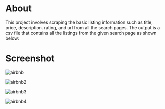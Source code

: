 # About
This project involves scraping the basic listing information such as title, price, description. rating, and url from all the search pages. The output is a csv file that contains all the listings from the given search page as shown below:

# Screenshot

![airbnb](https://user-images.githubusercontent.com/60451760/203918252-f0c1a5e9-8ef9-41f9-bda2-e81417af2a9f.png)



![airbnb2](https://user-images.githubusercontent.com/60451760/203918369-060e1e59-b7cc-4917-bc43-ef215cb1a198.png)



![airbnb3](https://user-images.githubusercontent.com/60451760/203918391-5f4065b6-ddfa-44ca-aef4-2b4c4bc6f534.png)



![airbnb4](https://user-images.githubusercontent.com/60451760/203918427-04cb8365-ce4b-4615-8610-8535206e9d59.png)

